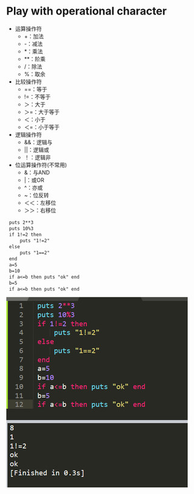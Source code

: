 # Play with operational character

* 运算操作符
  * +：加法
  * -：减法
  * \*：乘法
  * \*\*：阶乘
  * /：除法
  * %：取余
* 比较操作符
  * ==：等于
  * !=：不等于
  * ＞：大于
  * ＞=：大于等于
  * ＜：小于
  * ＜=：小于等于
* 逻辑操作符
  * &&：逻辑与
  * \|\|：逻辑或
  * ！：逻辑非
* 位运算操作符\(不常用\)
  * &：与AND
  * \|：或OR
  * ^：亦或
  * ~：位反转
  * ＜＜：左移位
  * ＞＞：右移位

```text
 puts 2**3
 puts 10%3
 if 1!=2 then
 	 puts "1!=2"
 else
 	 puts "1==2"
 end 
 a=5
 b=10
 if a<=b then puts "ok" end
 b=5
 if a<=b then puts "ok" end
```

![](../.gitbook/assets/image%20%2877%29.png)

